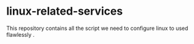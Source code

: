 # linux-related-services
This repository contains all the script we need to configure linux to used flawlessly .
